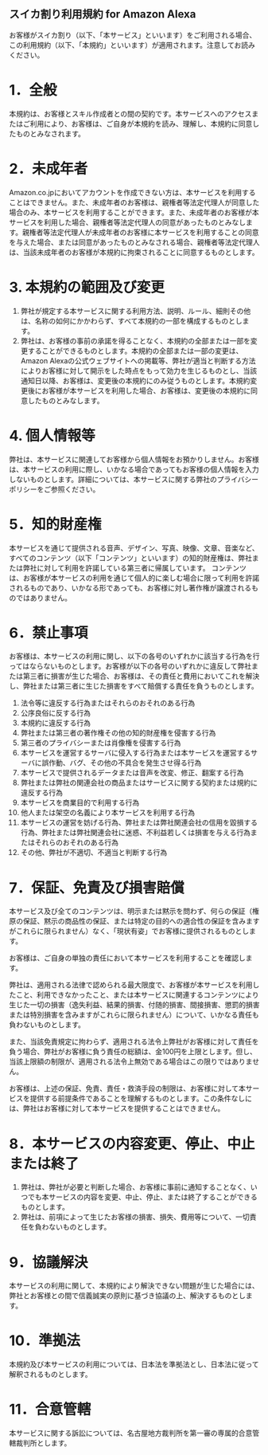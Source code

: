 ## スイカ割り利用規約 for Amazon Alexa


お客様がスイカ割り（以下、「本サービス」といいます）をご利用される場合、この利用規約（以下、「本規約」といいます）が適用されます。注意してお読みください。

# 1．全般

本規約は、お客様とスキル作成者との間の契約です。本サービスへのアクセスまたはご利用により、お客様は、ご自身が本規約を読み、理解し、本規約に同意したものとみなされます。

# 2．未成年者

Amazon.co.jpにおいてアカウントを作成できない方は、本サービスを利用することはできません。また、未成年者のお客様は、親権者等法定代理人が同意した場合のみ、本サービスを利用することができます。また、未成年者のお客様が本サービスを利用した場合、親権者等法定代理人の同意があったものとみなします。親権者等法定代理人が未成年者のお客様に本サービスを利用することの同意を与えた場合、または同意があったものとみなされる場合、親権者等法定代理人は、当該未成年者のお客様が本規約に拘束されることに同意するものとします。

# 3. 本規約の範囲及び変更

1. 弊社が規定する本サービスに関する利用方法、説明、ルール、細則その他は、名称の如何にかかわらず、すべて本規約の一部を構成するものとします。 
1. 弊社は、お客様の事前の承諾を得ることなく、本規約の全部または一部を変更することができるものとします。本規約の全部または一部の変更は、Amazon Alexaの公式ウェブサイトへの掲載等、弊社が適当と判断する方法によりお客様に対して開示をした時点をもって効力を生じるものとし、当該通知日以降、お客様は、変更後の本規約にのみ従うものとします。本規約変更後にお客様が本サービスを利用した場合、お客様は、変更後の本規約に同意したものとみなします。

# 4. 個人情報等

弊社は、本サービスに関連してお客様から個人情報をお預かりしません。お客様は、本サービスの利用に際し、いかなる場合であってもお客様の個人情報を入力しないものとします。詳細については、本サービスに関する弊社のプライバシーポリシーをご参照ください。

# 5．知的財産権

本サービスを通じて提供される音声、デザイン、写真、映像、文章、音楽など、すべてのコンテンツ（以下「コンテンツ」といいます）の知的財産権は、弊社または弊社に対して利用を許諾している第三者に帰属しています。 コンテンツは、お客様が本サービスの利用を通じて個人的に楽しむ場合に限って利用を許諾されるものであり、いかなる形であっても、お客様に対し著作権が譲渡されるものではありません。

# 6．禁止事項

お客様は、本サービスの利用に関し、以下の各号のいずれかに該当する行為を行ってはならないものとします。お客様が以下の各号のいずれかに違反して弊社または第三者に損害が生じた場合、お客様は、その責任と費用においてこれを解決し、弊社または第三者に生じた損害をすべて賠償する責任を負うものとします。

1. 法令等に違反する行為またはそれらのおそれのある行為
1. 公序良俗に反する行為
1. 本規約に違反する行為
1. 弊社または第三者の著作権その他の知的財産権を侵害する行為
1. 第三者のプライバシーまたは肖像権を侵害する行為
1. 本サービスを運営するサーバに侵入する行為または本サービスを運営するサーバに誤作動、バグ、その他の不具合を発生させ得る行為
1. 本サービスで提供されるデータまたは音声を改変、修正、翻案する行為
1. 弊社または弊社の関連会社の商品またはサービスに関する契約または規約に違反する行為
1. 本サービスを商業目的で利用する行為
1. 他人または架空の名義により本サービスを利用する行為
1. 本サービスの運営を妨げる行為、弊社または弊社関連会社の信用を毀損する行為、弊社または弊社関連会社に迷惑、不利益若しくは損害を与える行為またはそれらのおそれのある行為
1. その他、弊社が不適切、不適当と判断する行為

# 7．保証、免責及び損害賠償

本サービス及び全てのコンテンツは、明示または黙示を問わず、何らの保証（権原の保証、黙示の商品性の保証、または特定の目的への適合性の保証を含みますがこれらに限られません）なく、「現状有姿」でお客様に提供されるものとします。

お客様は、ご自身の単独の責任において本サービスを利用することを確認します。

弊社は、適用される法律で認められる最大限度で、お客様が本サービスを利用したこと、利用できなかったこと、または本サービスに関連するコンテンツにより生じた一切の損害（逸失利益、結果的損害、付随的損害、間接損害、懲罰的損害または特別損害を含みますがこれらに限られません）について、いかなる責任も負わないものとします。

また、当該免責規定に拘わらず、適用される法令上弊社がお客様に対して責任を負う場合、弊社がお客様に負う責任の総額は、金100円を上限とします。但し、当該上限額の制限が、適用される法令上無効である場合はこの限りではありません。

お客様は、上述の保証、免責、責任・救済手段の制限は、お客様に対して本サービスを提供する前提条件であることを理解するものとします。この条件なしには、弊社はお客様に対して本サービスを提供することはできません。

# 8．本サービスの内容変更、停止、中止または終了

1. 弊社は、弊社が必要と判断した場合、お客様に事前に通知することなく、いつでも本サービスの内容を変更、中止、停止、または終了することができるものとします。 
1. 弊社は、前項によって生じたお客様の損害、損失、費用等について、一切責任を負わないものとします。

# 9．協議解決

本サービスの利用に関して、本規約により解決できない問題が生じた場合には、弊社とお客様との間で信義誠実の原則に基づき協議の上、解決するものとします。

# 10．準拠法

本規約及び本サービスの利用については、日本法を準拠法とし、日本法に従って解釈されるものとします。

# 11．合意管轄

本サービスに関する訴訟については、名古屋地方裁判所を第一審の専属的合意管轄裁判所とします。

